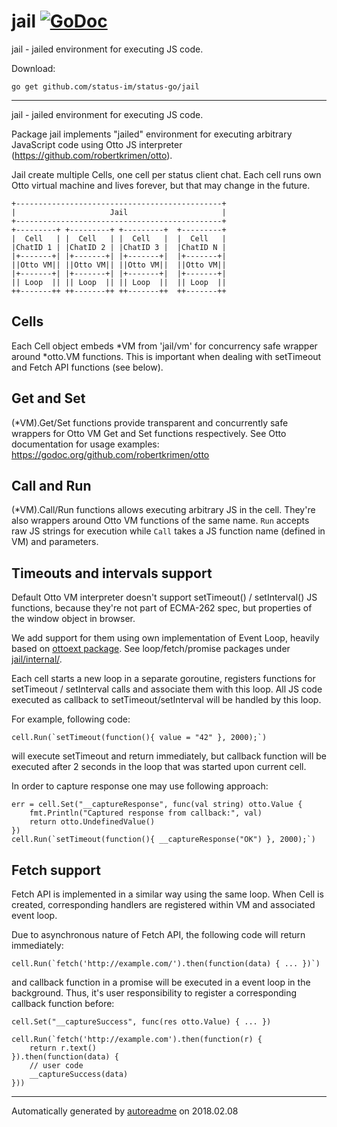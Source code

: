 # jail [![GoDoc](https://godoc.org/github.com/status-im/status-go/jail?status.png)](https://godoc.org/github.com/status-im/status-go/jail)
jail - jailed environment for executing JS code.

Download:
```shell
go get github.com/status-im/status-go/jail
```

* * *
jail - jailed environment for executing JS code.

Package jail implements "jailed" environment for executing arbitrary
JavaScript code using Otto JS interpreter (https://github.com/robertkrimen/otto).

Jail create multiple Cells, one cell per status client chat. Each cell runs own
Otto virtual machine and lives forever, but that may change in the future.

```
+----------------------------------------------+
|                     Jail                     |
+----------------------------------------------+
+---------+ +---------+ +---------+  +---------+
|  Cell   | |  Cell   | |  Cell   |  |  Cell   |
|ChatID 1 | |ChatID 2 | |ChatID 3 |  |ChatID N |
|+-------+| |+-------+| |+-------+|  |+-------+|
||Otto VM|| ||Otto VM|| ||Otto VM||  ||Otto VM||
|+-------+| |+-------+| |+-------+|  |+-------+|
|| Loop  || || Loop  || || Loop  ||  || Loop  ||
++-------++ ++-------++ ++-------++  ++-------++
```

## Cells
Each Cell object embeds *VM from 'jail/vm' for concurrency safe wrapper around
*otto.VM functions. This is important when dealing with setTimeout and Fetch API
functions (see below).

## Get and Set
(*VM).Get/Set functions provide transparent and concurrently safe wrappers for
Otto VM Get and Set functions respectively. See Otto documentation for usage examples:
https://godoc.org/github.com/robertkrimen/otto

## Call and Run
(*VM).Call/Run functions allows executing arbitrary JS in the cell. They're also
wrappers around Otto VM functions of the same name. `Run` accepts raw JS strings for execution while `Call` takes a JS function name (defined in VM) and parameters.

## Timeouts and intervals support
Default Otto VM interpreter doesn't support setTimeout() / setInterval() JS functions,
because they're not part of ECMA-262 spec, but properties of the window object in browser.

We add support for them using own implementation of Event Loop, heavily based on [ottoext package](https://github.com/deoxxa/ottoext). See loop/fetch/promise packages under [jail/internal/](https://github.com/status-im/status-go/tree/develop/jail/internal).

Each cell starts a new loop in a separate goroutine, registers functions for setTimeout / setInterval calls and associate them with this loop. All JS code executed as callback to setTimeout/setInterval will be handled by this loop.

For example, following code:

```
cell.Run(`setTimeout(function(){ value = "42" }, 2000);`)
```

will execute setTimeout and return immediately, but callback function will
be executed after 2 seconds in the loop that was started upon current cell.

In order to capture response one may use following approach:

```
err = cell.Set("__captureResponse", func(val string) otto.Value {
	fmt.Println("Captured response from callback:", val)
	return otto.UndefinedValue()
})
cell.Run(`setTimeout(function(){ __captureResponse("OK") }, 2000);`)
```

## Fetch support

Fetch API is implemented in a similar way using the same loop. When Cell is created, corresponding handlers are registered within VM and associated event loop.

Due to asynchronous nature of Fetch API, the following code will return immediately:

```
cell.Run(`fetch('http://example.com/').then(function(data) { ... })`)
```

and callback function in a promise will be executed in a event loop in the background. Thus, it's user responsibility to register a corresponding callback function before:

```
cell.Set("__captureSuccess", func(res otto.Value) { ... })

cell.Run(`fetch('http://example.com').then(function(r) {
	return r.text()
}).then(function(data) {
	// user code
	__captureSuccess(data)
}))
```



* * *
Automatically generated by [autoreadme](https://github.com/jimmyfrasche/autoreadme) on 2018.02.08

